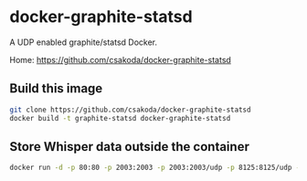 docker-graphite-statsd
======================

A UDP enabled graphite/statsd Docker.

Home: https://github.com/csakoda/docker-graphite-statsd

## Build this image

```sh
git clone https://github.com/csakoda/docker-graphite-statsd
docker build -t graphite-statsd docker-graphite-statsd
```

## Store Whisper data outside the container
```sh
docker run -d -p 80:80 -p 2003:2003 -p 2003:2003/udp -p 8125:8125/udp -v /data/graphite:/opt/graphite/storage/whisper graphite-statsd
```
